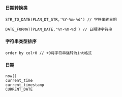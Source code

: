#### 日期转换类

```
STR_TO_DATE(PLAN_DT_STR,'%Y-%m-%d') // 字符串转日期

DATE_FORMAT(PLAN_DATE,'%Y-%m-%d') // 日期转字符串

```

#### 字符串类型排序

```
order by col+0 // +0将字符串强转为int格式
```

#### 日期

```
now()
current_time
current_timestamp
CURRENT_DATE
```
